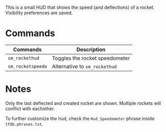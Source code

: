 This is a small HUD that shows the speed (and deflections) of a rocket. Visibility preferences are saved.

# Commands

  | Commands           | Description                               |
  |--------------------|-------------------------------------------|
  | `sm_rockethud`     | Toggles the rocket speedometer            |
  | `sm_rocketspeedo`  | Alternative to `sm_rockethud`             |

# Notes

Only the last deflected and created rocket are shown. Multiple rockets will conflict with eachother.

To further customize the hud, check the `Hud_Speedometer` phrase inside `tfdb.phrases.txt`.
